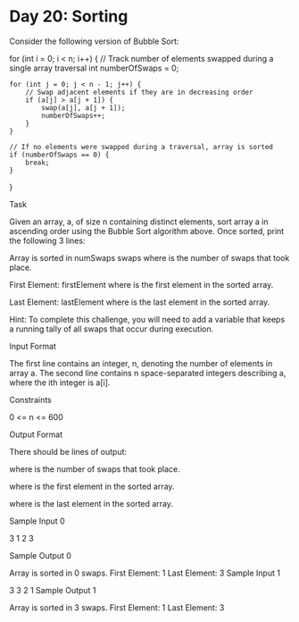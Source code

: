 # Day 20: Sorting


Consider the following version of Bubble Sort:

for (int i = 0; i < n; i++) {
    // Track number of elements swapped during a single array traversal
    int numberOfSwaps = 0;
    
    for (int j = 0; j < n - 1; j++) {
        // Swap adjacent elements if they are in decreasing order
        if (a[j] > a[j + 1]) {
            swap(a[j], a[j + 1]);
            numberOfSwaps++;
        }
    }
    
    // If no elements were swapped during a traversal, array is sorted
    if (numberOfSwaps == 0) {
        break;
    }
}

Task 

Given an array, a, of size n containing distinct elements, sort array a in ascending order using the Bubble Sort algorithm above. Once sorted, print the following 3 lines:

Array is sorted in numSwaps swaps
where  is the number of swaps that took place.
 
First Element: firstElement
where  is the first element in the sorted array.
 
Last Element: lastElement
where  is the last element in the sorted array.

Hint: To complete this challenge, you will need to add a variable that keeps a running tally of all swaps that occur during execution.

Input Format

The first line contains an integer, n, denoting the number of elements in array a. 
The second line contains n space-separated integers describing a, where the ith integer is a[i].

Constraints

0 <= n <= 600
 
Output Format

There should be  lines of output:

 
where  is the number of swaps that took place.
 
where  is the first element in the sorted array.
 
where  is the last element in the sorted array.

Sample Input 0

3
1 2 3

Sample Output 0

Array is sorted in 0 swaps.
First Element: 1
Last Element: 3
Sample Input 1

3
3 2 1
Sample Output 1

Array is sorted in 3 swaps.
First Element: 1
Last Element: 3